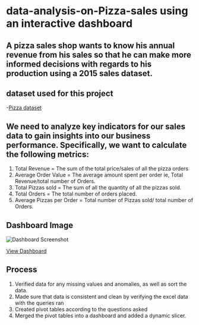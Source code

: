 # data-analysis-on-Pizza-sales using an interactive dashboard
## A pizza sales shop wants to know his annual revenue from his sales so that he can make more informed decisions with regards to his production using a 2015 sales dataset.
## dataset used for this project
-<a href= "https://drive.google.com/file/d/10JSce9NXqOy-9lgkL2pURLdOZBb0_ys7/view?usp=drive_link">Pizza dataset</a>
## We need to analyze key indicators for our sales data to gain insights into our business performance. Specifically, we want to calculate the following metrics:
1.	Total Revenue = The sum of the total price/sales of all the pizza orders
2.	Average Order Value = The average amount spent per order ie, Total Revenue/total number of Orders.
3.	Total Pizzas sold = The sum of all the quantity of all the pizzas sold.
4.	Total Orders = The total number of orders placed.
5.	Average Pizzas per Order = Total number of Pizzas sold/ total number of Orders.
## Dashboard Image
![Dashboard Screenshot](https://github.com/user-attachments/assets/861e2685-72d5-492a-bc0d-c99c0238b570)

<a href = "https://github.com/Nunoped/data-analysis-on-Pizza-sales/blob/main/Dashboard%20Screenshot.PNG"> View Dashboard </a>
## Process
1.	Verified data for any missing values and anomalies, as well as sort the data.
2.	Made sure that data is consistent and clean by verifying the excel data with the queries ran
3.	Created pivot tables according to the questions asked
4.	Merged the pivot tables into a dashboard and added a dynamic slicer.
